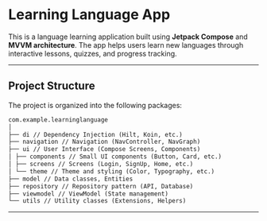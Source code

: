 # Learning Language App

This is a language learning application built using **Jetpack Compose** and **MVVM architecture**. The app helps users learn new languages through interactive lessons, quizzes, and progress tracking.

---

## **Project Structure**

The project is organized into the following packages:

```txt
com.example.learninglanguage
│
├── di // Dependency Injection (Hilt, Koin, etc.)
├── navigation // Navigation (NavController, NavGraph)
├── ui // User Interface (Compose Screens, Components)
│ ├── components // Small UI components (Button, Card, etc.)
│ ├── screens // Screens (Login, SignUp, Home, etc.)
│ └── theme // Theme and styling (Color, Typography, etc.)
├── model // Data classes, Entities
├── repository // Repository pattern (API, Database)
├── viewmodel // ViewModel (State management)
└── utils // Utility classes (Extensions, Helpers)

```
---
